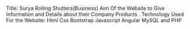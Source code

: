 Title: Surya Rolling Shutters(Business)
Aim Of the Website to Give Information and Details about their Company Products .
Technology Used For the Website:
Html
Css
Bootstrap
Javascript
Angular
MySQL and PHP
